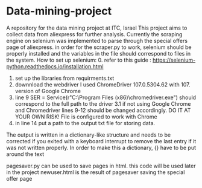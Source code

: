# Data-mining-project
A repository for the data mining project at ITC, Israel
This project aims to collect data from aliexpress for further analysis.
Currently the scraping engine on selenium was implemented to parse through the special offers page of aliexpress.
in order for the scraper.py to work, selenium should be properly installed and the variables in the file should correspond to files in the system.
How to set up selenium:
  0. refer to this guide : https://selenium-python.readthedocs.io/installation.html
  1. set up the libraries from requirments.txt
  2. downnload the webdriver I used ChromeDriver 107.0.5304.62 with 107. version of Google Chrome
  3. line 9 SER = Service(r"C:\Program Files (x86)\chromedriver.exe") should correspond to the full path to the driver
  3.1 if not using Google Chrome and Chromedriver lines 9-12 should be changed accordingly. DO IT AT YOUR OWN RISK! File is configured to work with Chrome
  4. in line 14 put a path to the output txt file for storing data.
 
 The output is written in a dictionary-like structure and needs to be corrected if you exited with a keyboard interrupt to remove the last entry if it was not written properly. In order to make this a dictionary, {} have to be put around the text
  
  pagesaver.py can be used to save pages in html. this code will be used later in the project 
  newuser.html is the result of pagesaver saving the special offer page
